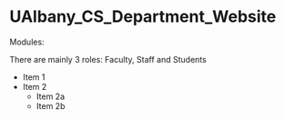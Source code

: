 # UAlbany_CS_Department_Website

Modules:
 
There are mainly 3 roles: Faculty, Staff and Students

* Item 1
* Item 2
  * Item 2a
  * Item 2b
